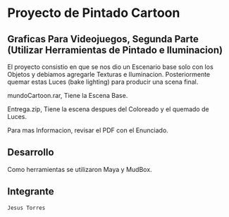 Proyecto de Pintado Cartoon
===================

Graficas Para Videojuegos, Segunda Parte (Utilizar Herramientas de Pintado e Iluminacion)
----------------

El proyecto consistio en que se nos dio un Escenario base solo con los Objetos y debiamos agregarle Texturas e Iluminacion. Posteriormente quemar estas Luces (bake lighting) para producir una scena final.

mundoCartoon.rar, Tiene la Escena Base.

Entrega.zip, Tiene la escena despues del Coloreado y el quemado de Luces.

Para mas Informacion, revisar el PDF con el Enunciado.

Desarrollo
-----------
Como herramientas se utilizaron Maya y MudBox.

Integrante
-----------
    Jesus Torres
